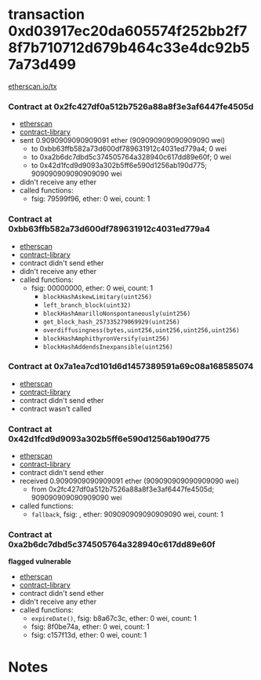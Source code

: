 # transaction 0xd03917ec20da605574f252bb2f78f7b710712d679b464c33e4dc92b57a73d499

[etherscan.io/tx](https://etherscan.io/tx/0xd03917ec20da605574f252bb2f78f7b710712d679b464c33e4dc92b57a73d499)


### Contract at 0x2fc427df0a512b7526a88a8f3e3af6447fe4505d

* [etherscan](https://etherscan.io/address/0x2fc427df0a512b7526a88a8f3e3af6447fe4505d)
* [contract-library](https://contract-library.com/contracts/Ethereum/2fc427df0a512b7526a88a8f3e3af6447fe4505d)
* sent 0.9090909090909091 ether (909090909090909090 wei)
    * to 0xbb63ffb582a73d600df789631912c4031ed779a4; 0 wei
    * to 0xa2b6dc7dbd5c374505764a328940c617dd89e60f; 0 wei
    * to 0x42d1fcd9d9093a302b5ff6e590d1256ab190d775; 909090909090909090 wei
* didn't receive any ether
* called functions:
    * fsig: 79599f96, ether: 0 wei, count: 1


### Contract at 0xbb63ffb582a73d600df789631912c4031ed779a4

* [etherscan](https://etherscan.io/address/0xbb63ffb582a73d600df789631912c4031ed779a4)
* [contract-library](https://contract-library.com/contracts/Ethereum/bb63ffb582a73d600df789631912c4031ed779a4)
* contract didn't send ether
* didn't receive any ether
* called functions:
    * fsig: 00000000, ether: 0 wei, count: 1
        * `blockHashAskewLimitary(uint256)`
        * `left_branch_block(uint32)`
        * `blockHashAmarilloNonspontaneously(uint256)`
        * `get_block_hash_257335279069929(uint256)`
        * `overdiffusingness(bytes,uint256,uint256,uint256,uint256)`
        * `blockHashAmphithyronVersify(uint256)`
        * `blockHashAddendsInexpansible(uint256)`


### Contract at 0x7a1ea7cd101d6d1457389591a69c08a168585074

* [etherscan](https://etherscan.io/address/0x7a1ea7cd101d6d1457389591a69c08a168585074)
* [contract-library](https://contract-library.com/contracts/Ethereum/7a1ea7cd101d6d1457389591a69c08a168585074)
* contract didn't send ether
* contract wasn't called


### Contract at 0x42d1fcd9d9093a302b5ff6e590d1256ab190d775

* [etherscan](https://etherscan.io/address/0x42d1fcd9d9093a302b5ff6e590d1256ab190d775)
* [contract-library](https://contract-library.com/contracts/Ethereum/42d1fcd9d9093a302b5ff6e590d1256ab190d775)
* contract didn't send ether
* received 0.9090909090909091 ether (909090909090909090 wei)
    * from 0x2fc427df0a512b7526a88a8f3e3af6447fe4505d; 909090909090909090 wei
* called functions:
    * `fallback`, fsig: , ether: 909090909090909090 wei, count: 1


### Contract at 0xa2b6dc7dbd5c374505764a328940c617dd89e60f

**flagged vulnerable**

* [etherscan](https://etherscan.io/address/0xa2b6dc7dbd5c374505764a328940c617dd89e60f)
* [contract-library](https://contract-library.com/contracts/Ethereum/a2b6dc7dbd5c374505764a328940c617dd89e60f)
* contract didn't send ether
* didn't receive any ether
* called functions:
    * `expireDate()`, fsig: b8a67c3c, ether: 0 wei, count: 1
    * fsig: 8f0be74a, ether: 0 wei, count: 1
    * fsig: c157f13d, ether: 0 wei, count: 1

# Notes

